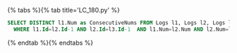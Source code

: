 {% tabs %}{% tab title='LC_180.py' %}

```sql
SELECT DISTINCT l1.Num as ConsecutiveNums FROM Logs l1, Logs l2, Logs l3
  WHERE l1.Id=l2.Id-1 AND l2.Id=l3.Id-1  AND l1.Num=l2.Num AND l2.Num=l3.Num
```

{% endtab %}{% endtabs %}
